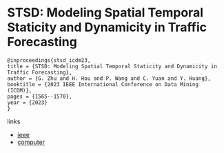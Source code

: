 # STSD: Modeling Spatial Temporal Staticity and Dynamicity in Traffic Forecasting

```
@inproceedings{stsd_icdm23,
title = {STSD: Modeling Spatial Temporal Staticity and Dynamicity in Traffic Forecasting},
author = {G. Zhu and H. Hou and P. Wang and C. Yuan and Y. Huang},
booktitle = {2023 IEEE International Conference on Data Mining (ICDM)},
pages = {1565--1570},
year = {2023}
}
```

links
- [ieee](https://doi.org/10.1109/ICDM58522.2023.00209)
- [computer](https://doi.ieeecomputersociety.org/10.1109/ICDM58522.2023.00209)

